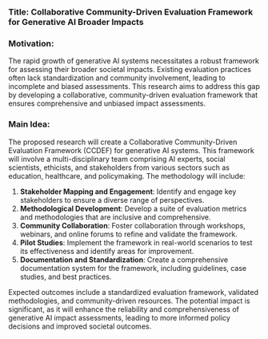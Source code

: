 ### Title: Collaborative Community-Driven Evaluation Framework for Generative AI Broader Impacts

### Motivation:
The rapid growth of generative AI systems necessitates a robust framework for assessing their broader societal impacts. Existing evaluation practices often lack standardization and community involvement, leading to incomplete and biased assessments. This research aims to address this gap by developing a collaborative, community-driven evaluation framework that ensures comprehensive and unbiased impact assessments.

### Main Idea:
The proposed research will create a Collaborative Community-Driven Evaluation Framework (CCDEF) for generative AI systems. This framework will involve a multi-disciplinary team comprising AI experts, social scientists, ethicists, and stakeholders from various sectors such as education, healthcare, and policymaking. The methodology will include:

1. **Stakeholder Mapping and Engagement**: Identify and engage key stakeholders to ensure a diverse range of perspectives.
2. **Methodological Development**: Develop a suite of evaluation metrics and methodologies that are inclusive and comprehensive.
3. **Community Collaboration**: Foster collaboration through workshops, webinars, and online forums to refine and validate the framework.
4. **Pilot Studies**: Implement the framework in real-world scenarios to test its effectiveness and identify areas for improvement.
5. **Documentation and Standardization**: Create a comprehensive documentation system for the framework, including guidelines, case studies, and best practices.

Expected outcomes include a standardized evaluation framework, validated methodologies, and community-driven resources. The potential impact is significant, as it will enhance the reliability and comprehensiveness of generative AI impact assessments, leading to more informed policy decisions and improved societal outcomes.